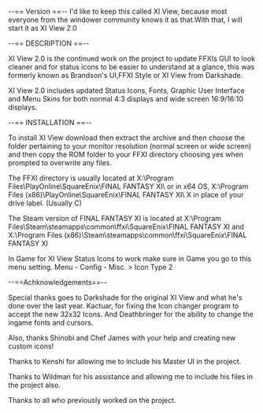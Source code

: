--== Version ==--
I'd like to keep this called XI View, because most everyone from the windower community knows it as that.With that, I will start
it as XI View 2.0

--== DESCRIPTION ==--

XI View 2.0 is the continued work on the project to update FFXIs GUI to look cleaner and for status icons to be easier to understand at a glance, this was formerly known as Brandson's UI,FFXI Style or XI View from Darkshade.

XI View 2.0 includes updated Status Icons, Fonts, Graphic User Interface and Menu Skins for both normal 4:3 displays and wide screen 16:9/16:10 displays. 

--== INSTALLATION ==--

To install XI View download then extract the archive and then choose the folder pertaining to your monitor resolution (normal screen or wide screen) and then copy the ROM folder to your FFXI directory choosing yes when prompted to overwrite any files. 

The FFXI directory is usually located at X:\Program Files\PlayOnline\SquareEnix\FINAL FANTASY XI\ or in x64 OS, X:\Program Files (x86)\PlayOnline\SquareEnix\FINAL FANTASY XI\ X in place of your drive label. (Usually C)

The Steam version of FINAL FANTASY XI is located at X:\Program Files\Steam\steamapps\common\ffxi\SquareEnix\FINAL FANTASY XI and X:\Program Files (x86)\Steam\steamapps\common\ffxi\SquareEnix\FINAL FANTASY XI

In Game for XI View Status Icons to work make sure in Game you go to this menu setting.
Menu - Config - Misc. > Icon Type 2

--==Achknowledgements==--

Special thanks goes to Darkshade for the original XI View and what he's done over the last year. Kactuar, for fixing the Icon changer program to accept the new 32x32 Icons.
And Deathbringer for the ability to change the ingame fonts and cursors.

Also, thanks Shinobi and Chef James with your help and creating new custom icons!

Thanks to Kenshi for allowing me to include his Master UI in the project.

Thanks to Wildman for his assistance and allowing me to include his files in the project also.

Thanks to all who previously worked on the project.
